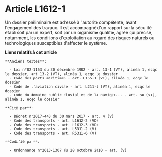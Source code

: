 # Article L1612-1

Un dossier préliminaire est adressé à l'autorité compétente, avant l'engagement des travaux. Il est accompagné d'un rapport
sur la sécurité établi soit par un expert, soit par un organisme qualifié, agréé qui précise, notamment, les conditions
d'exploitation au regard des risques naturels ou technologiques susceptibles d'affecter le système.

**Liens relatifs à cet article**

	**Anciens textes**:

	  - Loi n°82-1153 du 30 décembre 1982 - art. 13-1 (VT), alinéa 1, ecqc le dossier, art 13-2 (VT), alinéa 1, ecqc le dossier
	  - Code des ports maritimes - art. L155-1 (VT), alinéa 1, ecqc le dossier
	  - Code de l'aviation civile - art. L211-1 (VT), alinéa 1, ecqc le dossier
	  - Code du domaine public fluvial et de la navigat... - art. 30 (VT), alinéa 1, ecqc le dossier

	**Cité par**:

	  - Décret n°2017-440 du 30 mars 2017 - art. 4 (V)
	  - Code des transports - art. L1612-2 (VD)
	  - Code des transports - art. L1612-3 (VD)
	  - Code des transports - art. L5311-2 (V)
	  - Code des transports - art. R5311-6 (V)

	**Codifié par**:

	  - Ordonnance n°2010-1307 du 28 octobre 2010 - art. (V)
